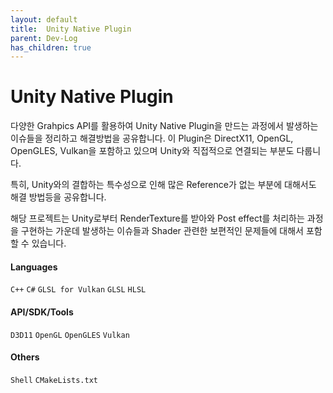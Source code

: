 ```yaml
---
layout: default
title:  Unity Native Plugin
parent: Dev-Log
has_children: true
---
```


# Unity Native Plugin

다양한 Grahpics API를 활용하여 Unity Native Plugin을 만드는 과정에서 발생하는 이슈들을 정리하고 해결방법을 공유합니다. 
이 Plugin은 DirectX11, OpenGL, OpenGLES, Vulkan을 포함하고 있으며 Unity와 직접적으로 연결되는 부분도 다룹니다.

특히, Unity와의 결합하는 특수성으로 인해 많은 Reference가 없는 부분에 대해서도 해결 방법등을 공유합니다.

해당 프로젝트는 Unity로부터 RenderTexture를 받아와 Post effect를 처리하는 과정을 구현하는 가운데 발생하는 이슈들과 Shader 관련한 보편적인 문제들에 대해서 포함 할 수 있습니다.

#### Languages
`C++` `C#` `GLSL for Vulkan` `GLSL` `HLSL`

#### API/SDK/Tools
`D3D11` `OpenGL` `OpenGLES` `Vulkan`

#### Others
`Shell` `CMakeLists.txt`